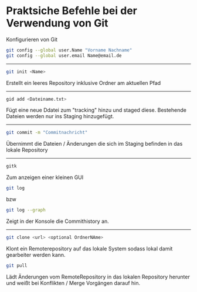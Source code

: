 # Praktsiche Befehle bei der Verwendung von Git

Konfigurieren von Git
```bash
git config --global user.Name "Vorname Nachname"
git config --global user.email Name@email.de
```

---

```bash
git init <Name>
```
Erstellt ein leeres Repository inklusive Ordner am aktuellen Pfad

---

```bash
gid add <Dateiname.txt>
```
Fügt eine neue Ddatei zum "tracking" hinzu und staged diese. Bestehende Dateien werden nur ins Staging hinzugefügt. 

---

```bash
git commit -m "Commitnachricht"
```
Übernimmt die Dateien / Änderungen die sich im Staging befinden in das lokale Repository

---

```bash
gitk
```
Zum anzeigen einer kleinen GUI

```bash
git log
```
bzw
```bash
git log --graph
```
Zeigt in der Konsole die Commithistory an.

---

```bash
git clone <url> <optional OrdnerNAme>
```
Klont ein Remoterepository auf das lokale System sodass lokal damit gearbeiter werden kann.
```bash
git pull
```
Lädt Änderungen vom RemoteRepository in das lokalen Repository herunter und weißt bei Konflikten / Merge Vorgängen darauf hin.